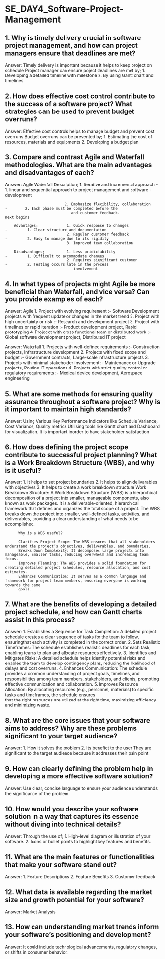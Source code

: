 # SE_DAY4_Software-Project-Management
## 1. Why is timely delivery crucial in software project management, and how can project managers ensure that deadlines are met?

Answer: Timely delivery is important because it helps to keep project on schedule
        Project manager can ensure poject deadlines are met by;
            1. Developing a detailed timeline with milestone
            2. By using Gantt chart and timelines
            
## 2. How does effective cost control contribute to the success of a software project? What strategies can be used to prevent budget overruns?

Answer: Effective cost controls helps to manage budget and prevent cost overruns
        Budget overruns can be prevented by;
          1. Estimating the cost of resources, materials and equipments
          2. Developing a budget plan
          
## 3. Compare and contrast Agile and Waterfall methodologies. What are the main advantages and disadvantages of each?

Answer:                                   Agile                                            Waterfall
        Description;            1. Iterative and incremental approach      -        1. linear and sequential approach
                                  to project management and software       -        
                                  development

                               2. Emphasize flexibility, collaboration    -        2. Each phase must be completed before the 
                                  and customer feedback.                              next begins

        Advantages;             1. Quick response to changes               -         1. Clear structure and documentation
                                2. Regular customer feedback               -         2. Easy to manage due to its rigidity
                                3. Improved team collaboration

        Disadvantages;          1. Less pridictability                     -         1. Difficult to accommodate changes
                                2. Requires significant customer           -         2. Testing occurs late in the process
                                   involvement
                                   
## 4. In what types of projects might Agile be more beneficial than Waterfall, and vice versa? Can you provide examples of each?

Answer:                   Agile
        1. Project with evolving requirement :- Software Development projects with frequent update or changes in the market trend
        2. Project with high uncertainty or risk :- Research and development project
        3. Project with timelines or rapid iteration :- Product development project, Rapid prototyping
        4. Projeect with cross functional team or distributed work :- Global software development project, Distributed IT project

Answer:                  Waterfall
       1. Projects with well-defined requirements :- Construction projects, Infrastructure development
       2. Projects with fixed scope and budget :- Government contracts, Large-scale infrastructure projects
       3. Projects with minimal stakeholder involvement :- Maintenance or Upgrade projects, Routine IT operations
       4. Projects with strict quality control or regulatory requirements :- Medical device development, Aerospace engineering
       
## 5. What are some methods for ensuring quality assurance throughout a software project? Why is it important to maintain high standards?

Answer: Using Various Key Performance Indicators like Schedule Variance, Cost Variance, Quality metrics
        Utilising tools like Gantt chart and Dashboard for visualization.
        It is important inorder to have stakeholder satisfaction
        
## 6. How does defining the project scope contribute to successful project planning? What is a Work Breakdown Structure (WBS), and why is it useful?

Answer:  1. It helps to set project boundaries
         2. It helps to align delivarables with objectives
         3. It helps to create a work breakdown structure
Work Breakdown Structure:
         A Work Breakdown Structure (WBS) is a hierarchical decomposition of a project into smaller, manageable components, also known as work packages. 
         It is a deliverable-oriented, hierarchical framework that defines and organizes the total scope of a project. The WBS breaks down the project
         into smaller, well-defined tasks, activities, and deliverables, providing a clear understanding of what needs to be accomplished.
         
          Why is a WBS useful?

          Clarifies Project Scope: The WBS ensures that all stakeholders understand the project’s objectives, deliverables, and boundaries.
          Breaks Down Complexity: It decomposes large projects into manageable, smaller tasks, reducing overwhelm and increasing team focus.
          Improves Planning: The WBS provides a solid foundation for creating detailed project schedules, resource allocation, and cost estimates.
          Enhances Communication: It serves as a common language and framework for project team members, ensuring everyone is working towards the same
          goals.
         
## 7. What are the benefits of developing a detailed project schedule, and how can Gantt charts assist in this process?

Answer:
        1. Establishes a Sequence for Task Completion: A detailed project schedule creates a clear sequence of tasks for the team to follow, ensuringthat
          each activity is completed in the correct order.
        2. Sets Realistic Timeframes: The schedule establishes realistic deadlines for each task, enabling teams to plan and allocate resources 
          effectively.
        3. Identifies and Mitigates Risks: A detailed schedule helps identify potential risks and enables the team to develop contingency plans, 
          reducing the likelihood of delays and cost overruns.
        4. Enhances Communication: The schedule provides a common understanding of project goals, timelines, and responsibilities among team members, 
          stakeholders, and clients, promoting effective communication and collaboration.
        5.  Improves Resource Allocation: By allocating resources (e.g., personnel, materials) to specific tasks and timeframes, the schedule ensures   
            that the right resources are utilized at the right time, maximizing efficiency and minimizing waste.
            
## 8. What are the core issues that your software aims to address? Why are these problems significant to your target audience?
Answer:  1. How it solves the problem
         2.  Its benefict to the user
        They are significant to the target audience because it addresses their pain point
        
## 9. How can clearly defining the problem help in developing a more effective software solution?

Answer:  Use clear, concise language to ensure your audience understands the significance of the problem.

## 10. How would you describe your software solution in a way that captures its essence without diving into technical details?

Answer: Through the use of;
        1. High-level diagram or illustration of your software.
        2. Icons or bullet points to highlight key features and benefits.
        
## 11. What are the main features or functionalities that make your software stand out?

Answer: 1. Feature Descriptions
        2. Feature Benefits
        3. Customer feedback
        
## 12. What data is available regarding the market size and growth potential for your software?

Answer:  Market Analysis

## 13. How can understanding market trends inform your software’s positioning and development?

Answer:  It could include technological advancements, regulatory changes, or shifts in consumer behavior.
